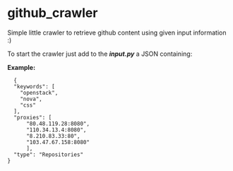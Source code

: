 # github_crawler
Simple little crawler to retrieve github content using given input information :)

To start the crawler just add to the ***input.py*** a JSON containing:

**Example:**

```
  {
  "keywords": [
    "openstack",
    "nova",
    "css"
  ],
  "proxies": [
      "80.48.119.28:8080",
      "110.34.13.4:8080",
      "8.210.83.33:80",
      "103.47.67.158:8080"
      ],
  "type": "Repositories"
}
```
